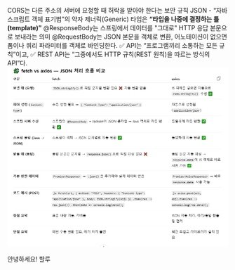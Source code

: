 CORS는 다른 주소의 서버에 요청할 때 허락을 받아야 한다는 보안 규칙
JSON - “자바스크립트 객체 표기법”의 약자
제너릭(Generic) 타입은 **“타입을 나중에 결정하는 틀(template)”**
@ResponseBody는 스프링에서 데이터를 "그대로" HTTP 응답 본문으로 보내라는 의미
@RequestBody는 JSON 본문을 객체로 변환,
어노테이션이 없으면 폼이나 쿼리 파라미터를 객체로 바인딩한다.
✅ API는 “프로그램끼리 소통하는 모든 규칙”이고,
✅ REST API는 “그중에서도 HTTP 규칙(REST 원칙)을 따르는 방식의 API”다.
![설명문구](./images/axiosVSFetch.png)


안녕하세요!
할루
